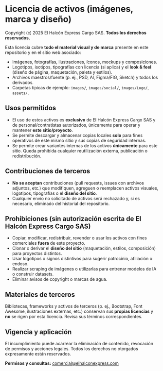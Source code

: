 # Licencia de activos (imágenes, marca y diseño)

Copyright (c) 2025 El Halcón Express Cargo SAS. **Todos los derechos reservados.**

Esta licencia cubre **todo el material visual y de marca** presente en este repositorio y en el sitio web asociado:
- Imágenes, fotografías, ilustraciones, íconos, mockups y composiciones.
- Logotipos, isotipos, tipografías con licencia (si aplica) y el **look & feel** (diseño de página, maquetación, paleta y estilos).
- Archivos maestros/fuente (p. ej., PSD, AI, Figma/FIG, Sketch) y todos los derivados.
- Carpetas típicas de ejemplo: `images/`, `images/social/`, `images/Logo/`, `assets/`.

## Usos permitidos
- El uso de estos activos es **exclusivo** de El Halcón Express Cargo SAS y de personal/contratistas autorizados, únicamente para operar y mantener **este sitio/proyecto**.
- Se permite descargar y almacenar copias locales **solo** para fines operativos de este mismo sitio y sus copias de seguridad internas.
- Se permite crear variantes internas de los activos **únicamente** para este sitio. Queda prohibida cualquier reutilización externa, publicación o redistribución.

## Contribuciones de terceros
- **No se aceptan** contribuciones (pull requests, issues con archivos adjuntos, etc.) que modifiquen, agreguen o reemplacen activos visuales, logotipos, tipografías o el **diseño del sitio**.
- Cualquier envío no solicitado de activos será rechazado y, si es necesario, eliminado del historial del repositorio.

## Prohibiciones (sin autorización escrita de El Halcón Express Cargo SAS)
- Copiar, modificar, redistribuir, revender o usar los activos con fines comerciales **fuera** de este proyecto.
- Clonar o derivar el **diseño del sitio** (maquetación, estilos, composición) para proyectos distintos.
- Usar logotipos o signos distintivos para sugerir patrocinio, afiliación o endoso.
- Realizar scraping de imágenes o utilizarlas para entrenar modelos de IA o construir datasets.
- Eliminar avisos de copyright o marcas de agua.

## Materiales de terceros
Bibliotecas, frameworks y activos de terceros (p. ej., Bootstrap, Font Awesome, ilustraciones externas, etc.) conservan sus **propias licencias** y **no** se rigen por esta licencia. Revisa sus términos correspondientes.

## Vigencia y aplicación
El incumplimiento puede acarrear la eliminación de contenido, revocación de permisos y acciones legales. Todos los derechos no otorgados expresamente están reservados.

**Permisos y consultas:** comercial@elhalconexpress.com

